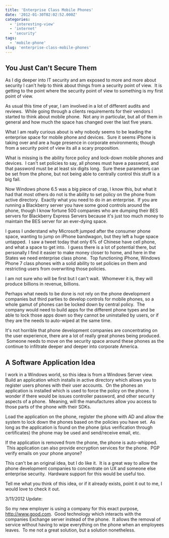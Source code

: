 ```yaml
---
title: 'Enterprise Class Mobile Phones'
date: '2012-01-30T02:02:52.000Z'
categories:
  - 'interesting-view'
  - 'internet'
  - 'security'
tags:
  - 'mobile-phone'
slug: 'enterprise-class-mobile-phones'
---
```


## You Just Can't Secure Them

As I dig deeper into IT security and am exposed to more and more about security I can't help to think about things from a security point of view.  It is getting to the point where the security point of view to something is my first point of view.

As usual this time of year, I am involved in a lot of different audits and reviews.  While going through a clients requirements for their vendors I started to think about mobile phone.  Not any in particular, but all of them in general and how much the space has changed over the last five years.

What I am really curious about is why nobody seems to be leading the enterprise space for mobile phone and devices.  Sure it seems iPhone is taking over and are a huge presence in corporate environments; though from a security point of view its all a scary proposition.

What is missing is the ability force policy and lock-down mobile phones and devices.  I can't set policies to say, all phones must have a password, and that password must be at least six digits long.  Sure these parameters can be set from the phone, but not being able to centrally control this stuff is a big fail.

Now Windows phone 6.5 was a big piece of crap, I know this, but what it had that most others do not is the ability to set policy on the phone from active directory.  Exactly what you need to do in an enterprise.  If you are running a Blackberry server you have some good controls around the phone, though I know fortune 500 companies who are dumping their BES servers for Blackberry Express Servers because it's just too much money to maintain the BES server for an ever-dying space.

I guess I understand why Microsoft jumped after the consumer phone space, wanting to jump on iPhone bandwagon, but they left a huge space untapped.  I saw a tweet today that only 6% of Chinese have cell phone, and what a space to get into.  I guess there is a lot of potential there, but personally I find it easier to make money closer to home, and here in the States we need enterprise class phone.  Top functioning iPhone, Windows Phone 7 class phones with a solid ability to set policies on them and restricting users from overwriting those policies.

I am not sure who will be first but I can't wait.  Whomever it is, they will produce billions in revenue, billions.

Perhaps what needs to be done is not rely on the phone development companies but third parties to develop controls for mobile phones, so a whole gamut of phones can be locked down by central policy.  The company would need to build apps for the different phone types and be able to lock those apps down so they cannot be uninstalled by users, or if they are the needs to auto-wiped at the same time.

It's not horrible that phone development companies are concentrating on the user experience, there are a lot of really great phones being produced.  Someone needs to move on the security space around these phones as the continue to infiltrate deeper and deeper into corporate America.

## A Software Application Idea

I work in a Windows world, so this idea is from a Windows Server view. Build an application which installs in active directory which allows you to register users phones with their user accounts.  On the phones an application is installed which is used to force the policy on the phone.  I wonder if there would be issues controller password, and other security aspects of a phone.  Meaning, will the manufactures allow you access to those parts of the phone with their SDKs.

Load the application on the phone, register the phone with AD and allow the system to lock down the phones based on the policies you have set.  As long as the application is found on the phone (plus verification through certificates) the phone may be used and send/receive email, etc.

If the application is removed from the phone, the phone is auto-whipped.  This application can also provide encryption services for the phone.  PGP verify emails on your phone anyone?

This can't be an original idea, but I do like it.  It is a great way to allow the phone development companies to concentrate on UX and someone else enterprise security.  Hardware support for this would be useful too.

Tell me what you think of this idea, or if it already exists, point it out to me, I would love to check it out.

3/11/2012 Update:

So my new employer is using a company for this exact purpose, http://www.good.com.  Good technology which interacts with the companies Exchange server instead of the phone.  It allows the removal of service without having to wipe everything on the phone when an employees leaves.  To me not a great solution, but a solution nonetheless.
